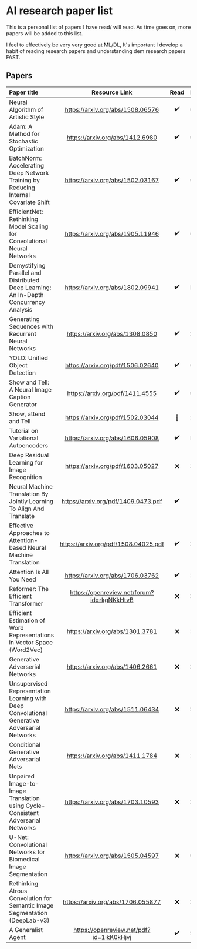 # AI research paper list

This is a personal list of papers I have read/ will read.
As time goes on, more papers will be added to this list.

I feel to effectively be very very good at ML/DL, It's important I develop a habit of reading research papers and understanding dem research papers FAST.

## Papers

| Paper title                                                                                  |               Resource Link                | Read | Implemented |
| :------------------------------------------------------------------------------------------- | :----------------------------------------: | :--: | :---------- |
| Neural Algorithm of Artistic Style                                                           |      https://arxiv.org/abs/1508.06576      |  ✔️  | ✔️          |
| Adam: A Method for Stochastic Optimization                                                   |      https://arxiv.org/abs/1412.6980       |  ✔️  | ✔️          |
| BatchNorm: Accelerating Deep Network Training by Reducing Internal Covariate Shift           |      https://arxiv.org/abs/1502.03167      |  ✔️  | ✔️          |
| EfficientNet: Rethinking Model Scaling for Convolutional Neural Networks                     |      https://arxiv.org/abs/1905.11946      |  ✔️  | ✔️          |
| Demystifying Parallel and Distributed Deep Learning: An In-Depth Concurrency Analysis        |      https://arxiv.org/abs/1802.09941      |  ✔️  | N/A         |
| Generating Sequences with Recurrent Neural Networks                                          |      https://arxiv.org/abs/1308.0850       |  ✔️  | ❌          |
| YOLO: Unified Object Detection                                                               |      https://arxiv.org/pdf/1506.02640      |  ✔️  | ✔️          |
| Show and Tell: A Neural Image Caption Generator                                              |      https://arxiv.org/pdf/1411.4555       |  ✔️  | ✔️          |
| Show, attend and Tell                                                                        |      https://arxiv.org/pdf/1502.03044      |  🚧  | ❌          |
| Tutorial on Variational Autoencoders                                                         |      https://arxiv.org/abs/1606.05908      |  ✔️  | N/A          |
| Deep Residual Learning for Image Recognition                                                 |      https://arxiv.org/pdf/1603.05027      |  ❌  | ❌          |
| Neural Machine Translation By Jointly Learning To Align And Translate                        |    https://arxiv.org/pdf/1409.0473.pdf     |  ✔️  | 🚧          |
| Effective Approaches to Attention-based Neural Machine Translation                           |    https://arxiv.org/pdf/1508.04025.pdf    |  ✔️  | ❌          |
| Attention Is All You Need                                                                    |      https://arxiv.org/abs/1706.03762      |  ✔️  | ❌          |
| Reformer: The Efficient Transformer                                                          | https://openreview.net/forum?id=rkgNKkHtvB |  ❌  | ❌          |
| Efficient Estimation of Word Representations in Vector Space (Word2Vec)                      |      https://arxiv.org/abs/1301.3781       |  ❌  | ❌          |
| Generative Adverserial Networks                                                              |      https://arxiv.org/abs/1406.2661       |  ❌  | ❌          |
| Unsupervised Representation Learning with Deep Convolutional Generative Adversarial Networks |      https://arxiv.org/abs/1511.06434      |  ❌  | ❌          |
| Conditional Generative Adversarial Nets                                                      |      https://arxiv.org/abs/1411.1784       |  ❌  | ❌          |
| Unpaired Image-to-Image Translation using Cycle-Consistent Adversarial Networks              |      https://arxiv.org/abs/1703.10593      |  ❌  | ❌          |
| U-Net: Convolutional Networks for Biomedical Image Segmentation                              |      https://arxiv.org/abs/1505.04597      |  ❌  | ✔️          |
| Rethinking Atrous Convolution for Semantic Image Segmentation (DeepLab-v3)                   |     https://arxiv.org/abs/1706.055877      |  ❌  | ❌          |
| A Generalist Agent                                                                           |  https://openreview.net/pdf?id=1ikK0kHjvj  |  ✔️  | ❌          |
